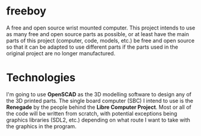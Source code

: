 # freeboy
A free and open source wrist mounted computer. This project intends to use as many free and open source parts as possible, or at least have the main parts of this project (computer, code, models, etc.) be free and open source so that it can be adapted to use different parts if the parts used in the original project are no longer manufactured.

# Technologies
I'm going to use **OpenSCAD** as the 3D modelling software to design any of the 3D printed parts. The single board computer (SBC) I intend to use is the **Renegade** by the people behind the **Libre Computer Project**. Most or all of the code will be written from scratch, with potential exceptions being graphics libraries (SDL2, etc.) depending on what route I want to take with the graphics in the program.
